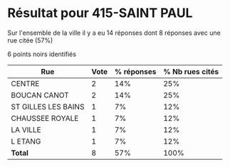 # Résultat pour 415-SAINT PAUL

Sur l'ensemble de la ville il y a eu 14 réponses dont 8 réponses avec une rue citée (57%)

6 points noirs identifiés

| Rue | Vote | % réponses | % Nb rues cités|
|-----|------|------------|----------------|
| CENTRE | 2 | 14% | 25%|
| BOUCAN CANOT | 2 | 14% | 25%|
| ST GILLES LES BAINS | 1 | 7% | 12%|
| CHAUSSEE ROYALE | 1 | 7% | 12%|
| LA VILLE | 1 | 7% | 12%|
| L ETANG | 1 | 7% | 12%|
| **Total** | 8 | 57% | 100%|
